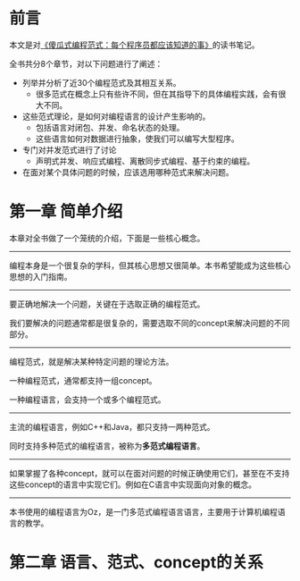 # 前言

本文是对[《傻瓜式编程范式：每个程序员都应该知道的事》](https://www.info.ucl.ac.be/~pvr/VanRoyChapter.pdf)的读书笔记。



全书共分8个章节，对以下问题进行了阐述：

* 列举并分析了近30个编程范式及其相互关系。
  * 很多范式在概念上只有些许不同，但在其指导下的具体编程实践，会有很大不同。
* 这些范式理论，是如何对编程语言的设计产生影响的。
  * 包括语言对闭包、并发、命名状态的处理。
  * 这些语言如何对数据进行抽象，使我们可以编写大型程序。
* 专门对并发范式进行了讨论
  * 声明式并发、响应式编程、离散同步式编程、基于约束的编程。
* 在面对某个具体问题的时候，应该选用哪种范式来解决问题。

# 第一章 简单介绍

本章对全书做了一个笼统的介绍，下面是一些核心概念。

---

编程本身是一个很复杂的学科，但其核心思想又很简单。本书希望能成为这些核心思想的入门指南。

---

要正确地解决一个问题，关键在于选取正确的编程范式。

我们要解决的问题通常都是很复杂的，需要选取不同的concept来解决问题的不同部分。

---

编程范式，就是解决某种特定问题的理论方法。

一种编程范式，通常都支持一组concept。

一种编程语言，会支持一个或多个编程范式。

---

主流的编程语言，例如C++和Java，都只支持一两种范式。

同时支持多种范式的编程语言，被称为**多范式编程语言**。

---

如果掌握了各种concept，就可以在面对问题的时候正确使用它们，甚至在不支持这些concept的语言中实现它们。例如在C语言中实现面向对象的概念。

---

本书使用的编程语言为Oz，是一门多范式编程语言语言，主要用于计算机编程语言的教学。

# 第二章 语言、范式、concept的关系

